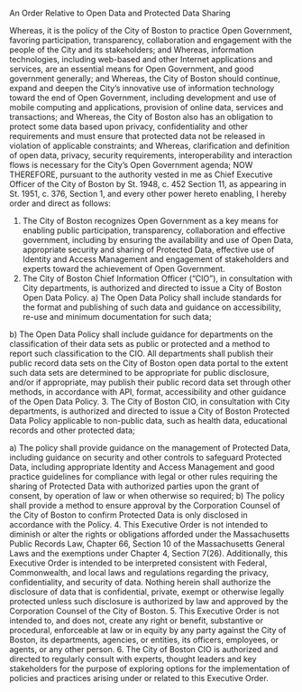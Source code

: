 An Order Relative to Open Data and Protected Data Sharing
 
Whereas, it is the policy of the City of Boston to practice Open Government, favoring participation, transparency, collaboration and engagement with the people of the City and its stakeholders; and
Whereas, information technologies, including web-based and other Internet applications and services, are an essential means for Open Government, and good government generally; and
Whereas, the City of Boston should continue, expand and deepen the City’s innovative use of information technology toward the end of Open Government, including development and use of mobile computing and applications, provision of online data, services and transactions; and
Whereas, the City of Boston also has an obligation to protect some data based upon privacy, confidentiality and other requirements and must ensure that protected data not be released in violation of applicable constraints; and
Whereas, clarification and definition of open data, privacy, security requirements, interoperability and interaction flows is necessary for the City’s Open Government agenda;
NOW THEREFORE, pursuant to the authority vested in me as Chief Executive Officer of the City of Boston by St. 1948, c. 452 Section 11, as appearing in St. 1951, c. 376, Section 1, and every other power hereto enabling, I hereby order and direct as follows:
 
1. The City of Boston recognizes Open Government as a key means for enabling public participation, transparency, collaboration and effective government, including by ensuring the availability and use of Open Data, appropriate security and sharing of Protected Data, effective use of Identity and Access Management and engagement of stakeholders and experts toward the achievement of Open Government.
2. The City of Boston Chief Information Officer (“CIO”), in consultation with City departments, is authorized and directed to issue a City of Boston Open Data Policy.
a) The Open Data Policy shall include standards for the format and publishing of such data and guidance on accessibility, re-use and minimum documentation for such data; 

b) The Open Data Policy shall include guidance for departments on the classification of their data sets as public or protected and a method to report such classification to the CIO.  All departments shall publish their public record data sets on the City of Boston open data portal to the extent such data sets are determined to be appropriate for public disclosure, and/or if appropriate, may publish their public record data set through other methods, in accordance with API, format, accessibility and other guidance of the Open Data Policy.
3. The City of Boston CIO, in consultation with City departments, is authorized and directed to issue a City of Boston Protected Data Policy applicable to non-public data, such as health data, educational records and other protected data; 

a) The policy shall provide guidance on the management of Protected Data, including guidance on security and other controls to safeguard Protected Data, including appropriate Identity and Access Management and good practice guidelines for compliance with legal or other rules requiring the sharing of Protected Data with authorized parties upon the grant of consent, by operation of law or when otherwise so required;
b) The policy shall provide a method to ensure approval by the Corporation Counsel of the City of Boston to confirm Protected Data is only disclosed in accordance with the Policy.
4. This Executive Order is not intended to diminish or alter the rights or obligations afforded under the Massachusetts Public Records Law, Chapter 66, Section 10 of the Massachusetts General Laws and the exemptions under Chapter 4, Section 7(26).  Additionally, this Executive Order is intended to be interpreted consistent with Federal, Commonwealth, and local laws and regulations regarding the privacy, confidentiality, and security of data.  Nothing herein shall authorize the disclosure of data that is confidential, private, exempt or otherwise legally protected unless such disclosure is authorized by law and approved by the Corporation Counsel of the City of Boston. 
5. This Executive Order is not intended to, and does not, create any right or benefit, substantive or procedural, enforceable at law or in equity by any party against the City of Boston, its departments, agencies, or entities, its officers, employees, or agents, or any other person.
6. The City of Boston CIO is authorized and directed to regularly consult with experts, thought leaders and key stakeholders for the purpose of exploring options for the implementation of policies and practices arising under or related to this Executive Order.
